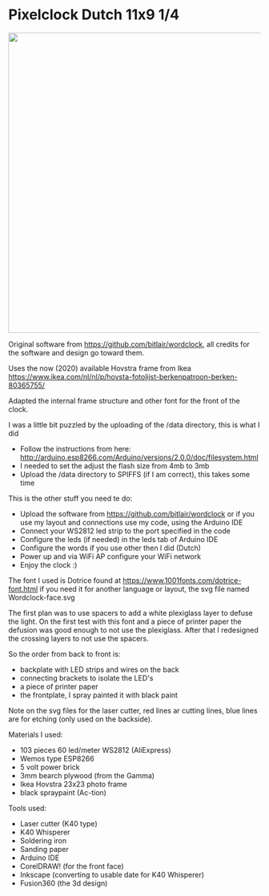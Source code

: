 # Pixelclock Dutch 11x9 1/4 

<img src="https://github.com/pixelmagic66/PixelClock/blob/master/images/PixelClock.png" width="600">


Original software from https://github.com/bitlair/wordclock, all credits for the software and design go toward them.

Uses the now (2020) available Hovstra frame from Ikea https://www.ikea.com/nl/nl/p/hovsta-fotolijst-berkenpatroon-berken-80365755/

Adapted the internal frame structure and other font for the front of the clock.

I was a little bit puzzled by the uploading of the /data directory, this is what I did

- Follow the instructions from here: http://arduino.esp8266.com/Arduino/versions/2.0.0/doc/filesystem.html 
- I needed to set the adjust the flash size from 4mb to 3mb
- Upload the /data directory to SPIFFS (if I am correct), this takes some time

This is the other stuff you need te do:

- Upload the software from https://github.com/bitlair/wordclock or if you use my layout and connections use my code, using the Arduino IDE
- Connect your WS2812 led strip to the port specified in the code
- Configure the leds (if needed) in the leds tab of Arduino IDE
- Configure the words if you use other then I did (Dutch)
- Power up and via WiFi AP configure your WiFi network
- Enjoy the clock :)


The font I used is Dotrice found at https://www.1001fonts.com/dotrice-font.html if you need it for another language or layout, the svg file named Wordclock-face.svg

The first plan was to use spacers to add a white plexiglass layer to defuse the light. On the first test with this font and a piece of printer paper the defusion was good enough to not use the plexiglass. After that I redesigned the crossing layers to not use the spacers. 

So the order from back to front is:

- backplate with LED strips and wires on the back
- connecting brackets to isolate the LED's
- a piece of printer paper
- the frontplate, I spray painted it with black paint

Note on the svg files for the laser cutter, red lines ar cutting lines, blue lines are for etching (only used on the backside).

Materials I used:

- 103 pieces 60 led/meter WS2812 (AliExpress)
- Wemos type ESP8266
- 5 volt power brick
- 3mm bearch plywood (from the Gamma)
- Ikea Hovstra 23x23 photo frame
- black spraypaint (Ac-tion)


Tools used:

- Laser cutter (K40 type)
- K40 Whisperer
- Soldering iron
- Sanding paper
- Arduino IDE
- CorelDRAW! (for the front face)
- Inkscape (converting to usable date for K40 Whisperer)
- Fusion360 (the 3d design)

 



